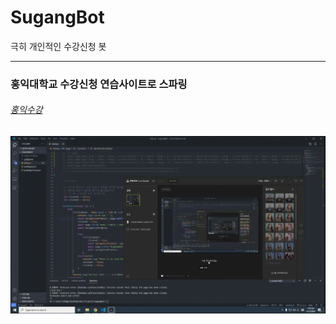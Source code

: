 # SugangBot
극히 개인적인 수강신청 봇


<hr>

### 홍익대학교 수강신청 연습사이트로 스파링

###### [홍익수강](https://hongiksugang.github.io/sugang/main, "홍익수강")




![수강신청봇](https://raw.githubusercontent.com/wonAdam/SugangBot/master/20200813-012908.gif)
